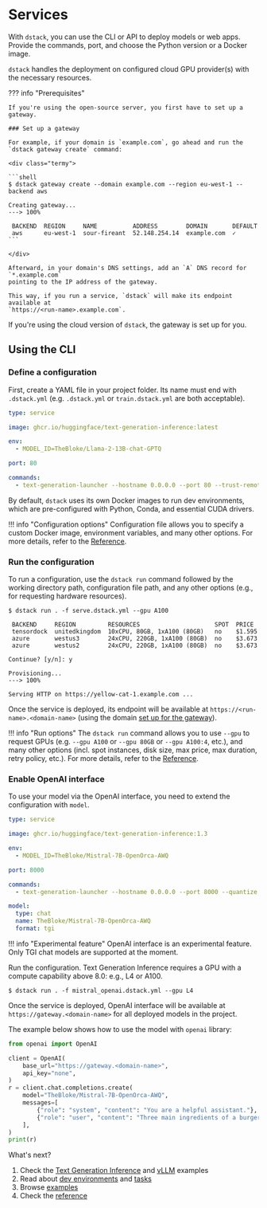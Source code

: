 # Services

With `dstack`, you can use the CLI or API to deploy models or web apps.
Provide the commands, port, and choose the Python version or a Docker image.

`dstack` handles the deployment on configured cloud GPU provider(s) with the necessary resources.

??? info "Prerequisites"

    If you're using the open-source server, you first have to set up a gateway.

    ### Set up a gateway

    For example, if your domain is `example.com`, go ahead and run the 
    `dstack gateway create` command:
    
    <div class="termy">
       
    ```shell
    $ dstack gateway create --domain example.com --region eu-west-1 --backend aws
    
    Creating gateway...
    ---> 100%
    
     BACKEND  REGION     NAME          ADDRESS        DOMAIN       DEFAULT
     aws      eu-west-1  sour-fireant  52.148.254.14  example.com  ✓
    ```
    
    </div>
    
    Afterward, in your domain's DNS settings, add an `A` DNS record for `*.example.com` 
    pointing to the IP address of the gateway.
    
    This way, if you run a service, `dstack` will make its endpoint available at 
    `https://<run-name>.example.com`.

If you're using the cloud version of `dstack`, the gateway is set up for you.

## Using the CLI

### Define a configuration

First, create a YAML file in your project folder. Its name must end with `.dstack.yml` (e.g. `.dstack.yml` or `train.dstack.yml`
are both acceptable).

<div editor-title="serve.dstack.yml"> 

```yaml
type: service

image: ghcr.io/huggingface/text-generation-inference:latest

env: 
  - MODEL_ID=TheBloke/Llama-2-13B-chat-GPTQ 

port: 80

commands:
  - text-generation-launcher --hostname 0.0.0.0 --port 80 --trust-remote-code
```

</div>

By default, `dstack` uses its own Docker images to run dev environments, 
which are pre-configured with Python, Conda, and essential CUDA drivers.

!!! info "Configuration options"
    Configuration file allows you to specify a custom Docker image, environment variables, and many other 
    options.
    For more details, refer to the [Reference](../reference/dstack.yml.md#service).

### Run the configuration

To run a configuration, use the `dstack run` command followed by the working directory path, 
configuration file path, and any other options (e.g., for requesting hardware resources).

<div class="termy">

```shell
$ dstack run . -f serve.dstack.yml --gpu A100

 BACKEND     REGION         RESOURCES                     SPOT  PRICE
 tensordock  unitedkingdom  10xCPU, 80GB, 1xA100 (80GB)   no    $1.595
 azure       westus3        24xCPU, 220GB, 1xA100 (80GB)  no    $3.673
 azure       westus2        24xCPU, 220GB, 1xA100 (80GB)  no    $3.673
 
Continue? [y/n]: y

Provisioning...
---> 100%

Serving HTTP on https://yellow-cat-1.example.com ...
```

</div>

Once the service is deployed, its endpoint will be available at
`https://<run-name>.<domain-name>` (using the domain [set up for the gateway](#set-up-a-gateway)).

!!! info "Run options"
    The `dstack run` command allows you to use `--gpu` to request GPUs (e.g. `--gpu A100` or `--gpu 80GB` or `--gpu A100:4`, etc.),
    and many other options (incl. spot instances, disk size, max price, max duration, retry policy, etc.).
    For more details, refer to the [Reference](../reference/cli/index.md#dstack-run).

[//]: # (TODO: Example)

### Enable OpenAI interface

To use your model via the OpenAI interface, you need to extend the configuration with `model`.

<div editor-title="mistral_openai.dstack.yml"> 

```yaml
type: service

image: ghcr.io/huggingface/text-generation-inference:1.3

env:
  - MODEL_ID=TheBloke/Mistral-7B-OpenOrca-AWQ

port: 8000

commands:
  - text-generation-launcher --hostname 0.0.0.0 --port 8000 --quantize awq --max-input-length 3696 --max-total-tokens 4096 --max-batch-prefill-tokens 4096

model:
  type: chat
  name: TheBloke/Mistral-7B-OpenOrca-AWQ
  format: tgi
```

</div>

!!! info "Experimental feature"
    OpenAI interface is an experimental feature. 
    Only TGI chat models are supported at the moment.

Run the configuration. Text Generation Inference requires a GPU with a compute capability above 8.0: e.g., L4 or A100.

<div class="termy">

```shell
$ dstack run . -f mistral_openai.dstack.yml --gpu L4 
```

</div>

Once the service is deployed,
OpenAI interface will be available at `https://gateway.<domain-name>` for all deployed models in the project.

The example below shows how to use the model with `openai` library:

<div editor-title="mistral_complete.py">

```python
from openai import OpenAI

client = OpenAI(
    base_url="https://gateway.<domain-name>",
    api_key="none",
)
r = client.chat.completions.create(
    model="TheBloke/Mistral-7B-OpenOrca-AWQ",
    messages=[
        {"role": "system", "content": "You are a helpful assistant."},
        {"role": "user", "content": "Three main ingredients of a burger in one sentence?"}
    ],
)
print(r)
```

</div>

What's next?

1. Check the [Text Generation Inference](../../learn/tgi.md) and [vLLM](../../learn/vllm.md) examples
2. Read about [dev environments](../guides/dev-environments.md) 
    and [tasks](../guides/tasks.md)
3. Browse [examples](../../examples/index.md)
4. Check the [reference](../reference/dstack.yml.md#service)